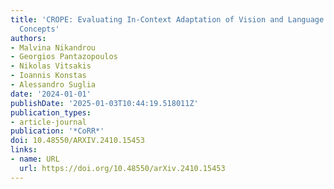 ```yaml
---
title: 'CROPE: Evaluating In-Context Adaptation of Vision and Language Models to Culture-Specific
  Concepts'
authors:
- Malvina Nikandrou
- Georgios Pantazopoulos
- Nikolas Vitsakis
- Ioannis Konstas
- Alessandro Suglia
date: '2024-01-01'
publishDate: '2025-01-03T10:44:19.518011Z'
publication_types:
- article-journal
publication: '*CoRR*'
doi: 10.48550/ARXIV.2410.15453
links:
- name: URL
  url: https://doi.org/10.48550/arXiv.2410.15453
---
```

